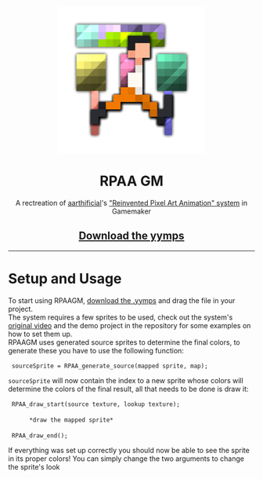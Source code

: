 <p align="center">
  <img src="https://github.com/ElectroDev1/Reinvented-Pixel-Art-Animation-GM/blob/main/logo.png" style="display:block; margin:auto; width:300px">
</p>
<h1 align="center">RPAA GM</h1>
<p align="center" >
  A rectreation of <a href="https://github.com/aarthificial">aarthificial</a>'s <a href="https://www.youtube.com/watch?v=HsOKwUwL1bE&t=2s">"Reinvented Pixel Art Animation" system</a> in Gamemaker
 </p>
 <h2 align="center"><a href="https://github.com/ElectroDev1/Reinvented-Pixel-Art-Animation-GM/releases/tag/v1.0.0">Download the yymps </a></h2>
 
 <hr>
 
# Setup and Usage
To start using RPAAGM, <a href="https://github.com/ElectroDev1/Reinvented-Pixel-Art-Animation-GM/releases/tag/v1.0.0">download the .yymps</a> and drag the file in your project.<br>
The system requires a few sprites to be used, check out the system's <a href="https://www.youtube.com/watch?v=HsOKwUwL1bE&t=2s">original video</a> and the demo project in the repository for some examples on how to set them up.<br>
RPAAGM uses generated source sprites to determine the final colors, to generate these you have to use the following function:<br>
```gml
 sourceSprite = RPAA_generate_source(mapped sprite, map);
```
`sourceSprite` will now contain the index to a new sprite whose colors will determine the colors of the final result, all that needs to be done is draw it:
```gml
 RPAA_draw_start(source texture, lookup texture);
 
      *draw the mapped sprite*
      
 RPAA_draw_end();
```
If everything was set up correctly you should now be able to see the sprite in its proper colors! You can simply change the two arguments to change the sprite's look
